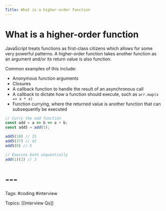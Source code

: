 ```yaml
---
Title: What is a higher-order function
---
```


# What is a higher-order function

JavaScript treats functions as first-class citizens which allows for some very powerful patterns. A higher-order function takes another function as an argument and/or its return value is also function.

Common examples of this include:

-   Anonymous function arguments
-   Closures
-   A callback function to handle the result of an asynchronous call
-   A callback to dictate how a function should execute, such as `arr.map(x => x * x)`
-   Function currying, where the returned value is another function that can subsequently be executed

```javascript
// Curry the add function
const add = a => b => a + b;
const add5 = add(5);

add5(10) // 15
add5(37) // 42
add5(0) // 5

// Execute both sequentially
add(1)(2) // 3
```
# ---

Tags: #coding #interview

Topics: [[Interview Qs]]

